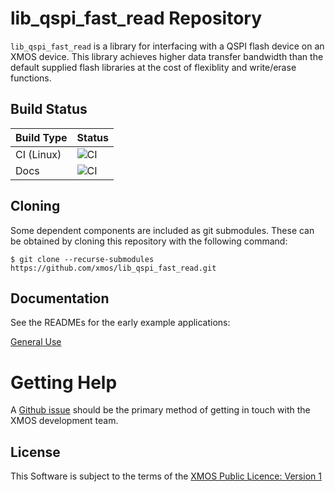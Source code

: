 # lib_qspi_fast_read Repository

`lib_qspi_fast_read` is a library for interfacing with a QSPI flash device on an XMOS device. This library achieves higher data transfer bandwidth than the default supplied flash libraries at the cost of flexiblity and write/erase functions.

## Build Status

Build Type       |    Status     |
-----------      | --------------|
CI (Linux)       | ![CI](https://github.com/xmos/lib_qspi_fast_read/actions/workflows/ci.yml/badge.svg?branch=develop&event=push) |
Docs             | ![CI](https://github.com/xmos/lib_qspi_fast_read/actions/workflows/docs.yml/badge.svg?branch=develop&event=push) |

## Cloning

Some dependent components are included as git submodules. These can be obtained by cloning this repository with the following command:

    $ git clone --recurse-submodules https://github.com/xmos/lib_qspi_fast_read.git

## Documentation

See the READMEs for the early example applications:

[General Use](https://github.com/xmos/lib_qspi_fast_read/blob/develop/examples/general_use/README.md)


# Getting Help

A [Github issue](https://github.com/xmos/lib_qspi_fast_read/issues) should be the primary method of getting in touch with the XMOS development team.

## License

This Software is subject to the terms of the [XMOS Public Licence: Version 1](https://github.com/xmos/lib_qspi_fast_read/blob/develop/LICENSE.rst)


